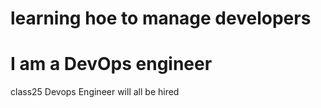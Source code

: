 # learning hoe to manage developers
# I am a DevOps engineer
class25 Devops Engineer will all be hired 
